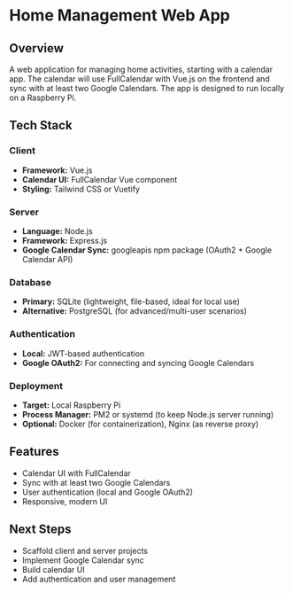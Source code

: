 # Home Management Web App

## Overview
A web application for managing home activities, starting with a calendar app. The calendar will use FullCalendar with Vue.js on the frontend and sync with at least two Google Calendars. The app is designed to run locally on a Raspberry Pi.

## Tech Stack

### Client
- **Framework:** Vue.js
- **Calendar UI:** FullCalendar Vue component
- **Styling:** Tailwind CSS or Vuetify

### Server
- **Language:** Node.js
- **Framework:** Express.js
- **Google Calendar Sync:** googleapis npm package (OAuth2 + Google Calendar API)

### Database
- **Primary:** SQLite (lightweight, file-based, ideal for local use)
- **Alternative:** PostgreSQL (for advanced/multi-user scenarios)

### Authentication
- **Local:** JWT-based authentication
- **Google OAuth2:** For connecting and syncing Google Calendars

### Deployment
- **Target:** Local Raspberry Pi
- **Process Manager:** PM2 or systemd (to keep Node.js server running)
- **Optional:** Docker (for containerization), Nginx (as reverse proxy)

## Features
- Calendar UI with FullCalendar
- Sync with at least two Google Calendars
- User authentication (local and Google OAuth2)
- Responsive, modern UI

## Next Steps
- Scaffold client and server projects
- Implement Google Calendar sync
- Build calendar UI
- Add authentication and user management
